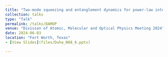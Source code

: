 ```yaml
---
title: "Two-mode squeezing and entanglement dynamics for power-law interactions in two-dimensional bi-layer spin ½ system"
collection: talks
type: "Talk"
permalink: /talks/DAMOP
venue: "Division of Atomic, Molecular and Optical Physics Meeting 2024"
date: 2024-06-03
location: "Fort Worth, Texas"
- [View Slides](files/Duha_N08_6.pptx)

---
```


